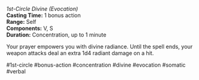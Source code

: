 *1st-Circle Divine (Evocation)*  
**Casting Time:** 1 bonus action  
**Range:** Self  
**Components:** V, S  
**Duration:** Concentration, up to 1 minute

Your prayer empowers you with divine radiance. Until the spell ends, your weapon attacks deal an extra 1d4 radiant damage on a hit.

#1st-circle #bonus-action #concentration #divine #evocation #somatic #verbal
